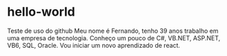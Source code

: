 # hello-world
Teste de uso do github
Meu nome é Fernando, tenho 39 anos trabalho em uma empresa de tecnologia. Conheço um pouco de C#, VB.NET, ASP.NET, VB6, SQL, Oracle. Vou iniciar um novo aprendizado de react.
